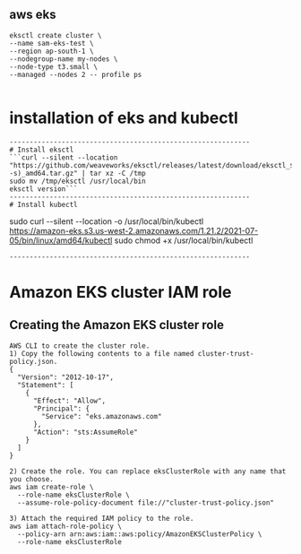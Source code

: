 ## aws eks
```
eksctl create cluster \
--name sam-eks-test \
--region ap-south-1 \
--nodegroup-name my-nodes \
--node-type t3.small \
--managed --nodes 2 -- profile ps


```

# installation of eks and kubectl
```
------------------------------------------------------------
# Install eksctl
```curl --silent --location "https://github.com/weaveworks/eksctl/releases/latest/download/eksctl_$(uname -s)_amd64.tar.gz" | tar xz -C /tmp
sudo mv /tmp/eksctl /usr/local/bin
eksctl version```
------------------------------------------------------------
# Install kubectl
```
sudo curl --silent --location -o /usr/local/bin/kubectl \
  https://amazon-eks.s3.us-west-2.amazonaws.com/1.21.2/2021-07-05/bin/linux/amd64/kubectl
sudo chmod +x /usr/local/bin/kubectl
```
------------------------------------------------------------
```

# Amazon EKS cluster IAM role

## Creating the Amazon EKS cluster role
```
AWS CLI to create the cluster role.
1) Copy the following contents to a file named cluster-trust-policy.json.
{
  "Version": "2012-10-17",
  "Statement": [
    {
      "Effect": "Allow",
      "Principal": {
        "Service": "eks.amazonaws.com"
      },
      "Action": "sts:AssumeRole"
    }
  ]
}

2) Create the role. You can replace eksClusterRole with any name that you choose.
aws iam create-role \
  --role-name eksClusterRole \
  --assume-role-policy-document file://"cluster-trust-policy.json"

3) Attach the required IAM policy to the role.
aws iam attach-role-policy \
  --policy-arn arn:aws:iam::aws:policy/AmazonEKSClusterPolicy \
  --role-name eksClusterRole
```





